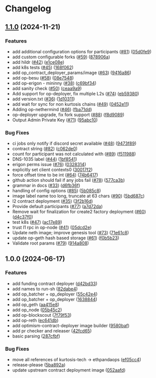 # Changelog

## [1.1.0](https://github.com/ethpandaops/optimism-package/compare/1.0.0...1.1.0) (2024-11-21)


### Features

* add additional configuration options for participants ([#81](https://github.com/ethpandaops/optimism-package/issues/81)) ([05d0fe9](https://github.com/ethpandaops/optimism-package/commit/05d0fe972f8096570432f8360902430e0490d619))
* add custom configurable forks ([#59](https://github.com/ethpandaops/optimism-package/issues/59)) ([878906a](https://github.com/ethpandaops/optimism-package/commit/878906a665b21e9ce86aed091ac995acea13a1ec))
* add hildr ([#42](https://github.com/ethpandaops/optimism-package/issues/42)) ([e1ce08e](https://github.com/ethpandaops/optimism-package/commit/e1ce08ee24e9bf49106d45f133201d00860e195d))
* add k8s tests ([#45](https://github.com/ethpandaops/optimism-package/issues/45)) ([168f062](https://github.com/ethpandaops/optimism-package/commit/168f062146c19a64ddc359f22f74f09ba2f5609d))
* add op_contract_deployer_params/image ([#63](https://github.com/ethpandaops/optimism-package/issues/63)) ([9416a86](https://github.com/ethpandaops/optimism-package/commit/9416a862cf7b7fdaedcf5099467985e790c1ae0c))
* add op-besu ([#58](https://github.com/ethpandaops/optimism-package/issues/58)) ([08e7548](https://github.com/ethpandaops/optimism-package/commit/08e754858daa45b270b9186fe664d2e51e265e0a))
* add op-erigon - mininny ([#38](https://github.com/ethpandaops/optimism-package/issues/38)) ([c69bf34](https://github.com/ethpandaops/optimism-package/commit/c69bf3420559d5654eef19274ee4e6870a472db9))
* add sanity check ([#50](https://github.com/ethpandaops/optimism-package/issues/50)) ([ceaa9a9](https://github.com/ethpandaops/optimism-package/commit/ceaa9a94be98af7ac533a57876c3ce9325cb1669))
* Add support for op-deployer, fix multiple L2s ([#74](https://github.com/ethpandaops/optimism-package/issues/74)) ([eb59380](https://github.com/ethpandaops/optimism-package/commit/eb59380f07921f98c1462bd5ef27df642ec49ae1))
* add version.txt ([#36](https://github.com/ethpandaops/optimism-package/issues/36)) ([1d10311](https://github.com/ethpandaops/optimism-package/commit/1d103111127da3f5ce279ef79ad47e5f1fa51815))
* add wait for sync for non kurtosis chains ([#49](https://github.com/ethpandaops/optimism-package/issues/49)) ([0452e11](https://github.com/ethpandaops/optimism-package/commit/0452e11be65a66a39319dbc7f39fee625433f51d))
* Adding op-nethermind ([#46](https://github.com/ethpandaops/optimism-package/issues/46)) ([fba71dd](https://github.com/ethpandaops/optimism-package/commit/fba71dd1a6b8259f6b060dfb0bb0d77341f238cb))
* op-deployer upgrade, fix fork support ([#88](https://github.com/ethpandaops/optimism-package/issues/88)) ([f8d9089](https://github.com/ethpandaops/optimism-package/commit/f8d908962cd87ac9aa0de32b899b6978559434c7))
* Output Admin Private Key ([#71](https://github.com/ethpandaops/optimism-package/issues/71)) ([95abc10](https://github.com/ethpandaops/optimism-package/commit/95abc102d310e26bd46558f24476cffcffdb010b))


### Bug Fixes

* ci jobs only notify if discord secret available ([#48](https://github.com/ethpandaops/optimism-package/issues/48)) ([9473f89](https://github.com/ethpandaops/optimism-package/commit/9473f89f47067e727d6cab38a0e15ed648c62b4d))
* contract string ([#82](https://github.com/ethpandaops/optimism-package/issues/82)) ([c062de0](https://github.com/ethpandaops/optimism-package/commit/c062de051ef49bcb9905f4f530c5a47e0d5548bd))
* count for participant was not calculated with ([#89](https://github.com/ethpandaops/optimism-package/issues/89)) ([f511988](https://github.com/ethpandaops/optimism-package/commit/f5119889455efb2edb7091ef22e025de7baf0d28))
* DNS-1035 label ([#44](https://github.com/ethpandaops/optimism-package/issues/44)) ([1bf8541](https://github.com/ethpandaops/optimism-package/commit/1bf85410d2bb4decafb2b5a2617d50cc3c2f9db1))
* erigon perms issue ([#76](https://github.com/ethpandaops/optimism-package/issues/76)) ([0328314](https://github.com/ethpandaops/optimism-package/commit/03283146c8a56351e036951411d30b598b040bfb))
* explicitly set client contexts0 ([30017f2](https://github.com/ethpandaops/optimism-package/commit/30017f2be05d7463bb635d08dbbcf5b7d45104ff))
* force offset time to be int ([#64](https://github.com/ethpandaops/optimism-package/issues/64)) ([74b6417](https://github.com/ethpandaops/optimism-package/commit/74b6417ed3755455ea865fa93a7c7c28996c2cc3))
* github action should fail if any jobs fail ([#78](https://github.com/ethpandaops/optimism-package/issues/78)) ([577ca3b](https://github.com/ethpandaops/optimism-package/commit/577ca3bbf842e7191d8865f101ce23cedd6d530c))
* grammar in docs ([#33](https://github.com/ethpandaops/optimism-package/issues/33)) ([d6fb36f](https://github.com/ethpandaops/optimism-package/commit/d6fb36f8d59a54f174b1f93e5fbb47386d3e486d))
* handling of config options ([#85](https://github.com/ethpandaops/optimism-package/issues/85)) ([5b085c8](https://github.com/ethpandaops/optimism-package/commit/5b085c892aa02448af21e6e50b11b169a879c05f))
* image label name too long, truncate at 63 chars ([#90](https://github.com/ethpandaops/optimism-package/issues/90)) ([5bd687c](https://github.com/ethpandaops/optimism-package/commit/5bd687c4df83b247e5372bdf0fd30244ae9b2db2))
* l2 contract deployment ([#35](https://github.com/ethpandaops/optimism-package/issues/35)) ([3f2b16d](https://github.com/ethpandaops/optimism-package/commit/3f2b16d0b3bb5d12d4f62315771a4d81268c75e8))
* Provide default participants ([#77](https://github.com/ethpandaops/optimism-package/issues/77)) ([a7d72da](https://github.com/ethpandaops/optimism-package/commit/a7d72daeaf079dcacc739bb464233c29402f3ca8))
* Remove wait for finalization for create2 factory deployment ([#60](https://github.com/ethpandaops/optimism-package/issues/60)) ([d4c37f0](https://github.com/ethpandaops/optimism-package/commit/d4c37f0208b233a929725852a6e7f8bcd044e8c7))
* test k8s ([#47](https://github.com/ethpandaops/optimism-package/issues/47)) ([ac17e89](https://github.com/ethpandaops/optimism-package/commit/ac17e895073d847759887509a38265f07b1a9ae7))
* trust l1 rpc in op-node ([#41](https://github.com/ethpandaops/optimism-package/issues/41)) ([05dcd2e](https://github.com/ethpandaops/optimism-package/commit/05dcd2eba3d17a6cf5ae4c2895494380e65b24c2))
* Update neth image; improve genesis tool ([#73](https://github.com/ethpandaops/optimism-package/issues/73)) ([71e61c8](https://github.com/ethpandaops/optimism-package/commit/71e61c861be7580451b1eac3f7cebf552ffd439d))
* update op-geth hash based storage ([#61](https://github.com/ethpandaops/optimism-package/issues/61)) ([f0b5b23](https://github.com/ethpandaops/optimism-package/commit/f0b5b233385f643ed3f10cd5b8ee078d00e0a328))
* Validate root params ([#79](https://github.com/ethpandaops/optimism-package/issues/79)) ([914a808](https://github.com/ethpandaops/optimism-package/commit/914a80895376625c8866943b517df47ce4c28170))

## 1.0.0 (2024-06-17)


### Features

* add funding contract deployer ([d42bd33](https://github.com/ethpandaops/optimism-package/commit/d42bd3397762118f2e9fd6fab094198493e9cac6))
* add names to run-sh ([82dabe4](https://github.com/ethpandaops/optimism-package/commit/82dabe4c40254dab6e50d4fa1365c4822f822fa9))
* add op_batcher + op_deployer ([55c42e4](https://github.com/ethpandaops/optimism-package/commit/55c42e4fb28faf32c51f2e7e3d197d20f0d28e12))
* add op_batcher + op_deployer ([1638844](https://github.com/ethpandaops/optimism-package/commit/163884494717591dda0a302fafcb690fc6a2051d))
* add op_geth ([aa415e8](https://github.com/ethpandaops/optimism-package/commit/aa415e850c482177d2e96d5f15718a7dd17227bc))
* add op_node ([05b45c2](https://github.com/ethpandaops/optimism-package/commit/05b45c2000e70199ee049dfde97ba7f82459cce5))
* add op-blockscout ([7f79f53](https://github.com/ethpandaops/optimism-package/commit/7f79f53c152135ec357fdb04cad49f754b2b313c))
* add op-reth ([ec641db](https://github.com/ethpandaops/optimism-package/commit/ec641dbc454f9c4f7ae6e7f7906730bbcc02e46f))
* add optimism-contract-deployer image builder ([9580baf](https://github.com/ethpandaops/optimism-package/commit/9580baf415b5394a4b5e76cbe89b97213c4f2fcb))
* add pr checker and releaser ([42fcd65](https://github.com/ethpandaops/optimism-package/commit/42fcd659657071c8bdb43c4ba0123a39de6c468a))
* basic parsing ([287cfbf](https://github.com/ethpandaops/optimism-package/commit/287cfbfb055d404cf88dca2d921616a77c0f4bd5))


### Bug Fixes

* move all references of kurtosis-tech -&gt; ethpandaops ([ef05cc4](https://github.com/ethpandaops/optimism-package/commit/ef05cc4aa2283a0b3f18a2b72b573da6852ff353))
* release-please ([5ba892a](https://github.com/ethpandaops/optimism-package/commit/5ba892a9b2440bd2b0f7a1fdf230f79e1ceea9f7))
* update upstream contract deployment image ([052aafd](https://github.com/ethpandaops/optimism-package/commit/052aafd10f5d44ecf4e60e13a280554a1363fe2d))
